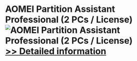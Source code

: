 # AOMEI Partition Assistant Professional (2 PCs / License)<br />![AOMEI Partition Assistant Professional (2 PCs / License)](https://mycommerce.akamaized.net/api/pimages/P300423754/BIG/300423754.JPG)<br />[>> Detailed information](https://secure.shareit.com/shareit/product.html?productid=300423754&affiliateid=200057808)